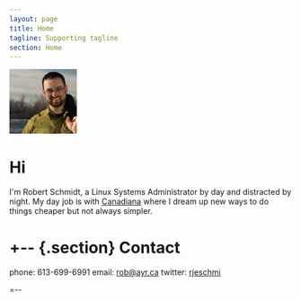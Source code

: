 ```yaml
---
layout: page
title: Home
tagline: Supporting tagline
section: Home
---
```


<img class='inset right' src='/images/RobPort.jpg' title='Rob Schmidt' alt='Photo of Rob' width='120px' />

Hi
==

I'm Robert Schmidt, a Linux Systems Administrator by day and distracted by night. My day job is with [Canadiana](http://canadiana.ca) where I dream up new ways to do things cheaper but not always simpler.

+--      {.section}
Contact
=======
phone: 613-699-6991
email: rob@ayr.ca
twitter: [rjeschmi](http://twitter.com/rjeschmi)

=--


